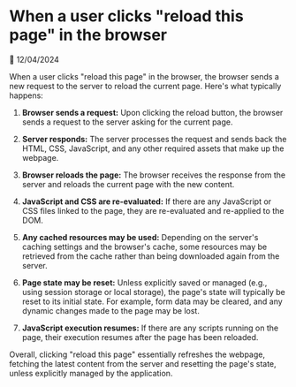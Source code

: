 # When a user clicks "reload this page" in the browser

📅 12/04/2024

When a user clicks "reload this page" in the browser, the browser sends a new request to the server to reload the current page. Here's what typically happens:

1. **Browser sends a request:** Upon clicking the reload button, the browser sends a request to the server asking for the current page.

2. **Server responds:** The server processes the request and sends back the HTML, CSS, JavaScript, and any other required assets that make up the webpage.

3. **Browser reloads the page:** The browser receives the response from the server and reloads the current page with the new content.

4. **JavaScript and CSS are re-evaluated:** If there are any JavaScript or CSS files linked to the page, they are re-evaluated and re-applied to the DOM.

5. **Any cached resources may be used:** Depending on the server's caching settings and the browser's cache, some resources may be retrieved from the cache rather than being downloaded again from the server.

6. **Page state may be reset:** Unless explicitly saved or managed (e.g., using session storage or local storage), the page's state will typically be reset to its initial state. For example, form data may be cleared, and any dynamic changes made to the page may be lost.

7. **JavaScript execution resumes:** If there are any scripts running on the page, their execution resumes after the page has been reloaded.

Overall, clicking "reload this page" essentially refreshes the webpage, fetching the latest content from the server and resetting the page's state, unless explicitly managed by the application.